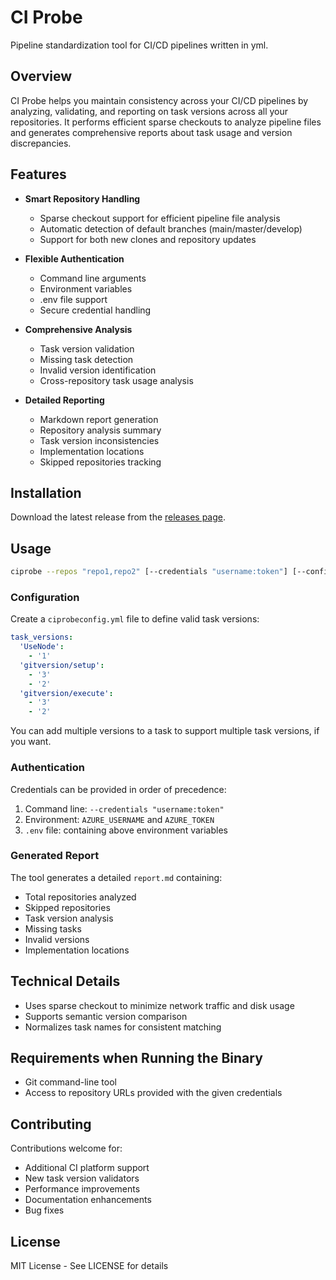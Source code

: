 # CI Probe

Pipeline standardization tool for CI/CD pipelines written in yml.

## Overview

CI Probe helps you maintain consistency across your CI/CD pipelines by analyzing, validating, and reporting on task versions across all your repositories. It performs efficient sparse checkouts to analyze pipeline files and generates comprehensive reports about task usage and version discrepancies.

## Features

- **Smart Repository Handling**
  - Sparse checkout support for efficient pipeline file analysis
  - Automatic detection of default branches (main/master/develop)
  - Support for both new clones and repository updates

- **Flexible Authentication**
  - Command line arguments
  - Environment variables
  - .env file support
  - Secure credential handling

- **Comprehensive Analysis**
  - Task version validation
  - Missing task detection
  - Invalid version identification
  - Cross-repository task usage analysis

- **Detailed Reporting**
  - Markdown report generation
  - Repository analysis summary
  - Task version inconsistencies
  - Implementation locations
  - Skipped repositories tracking

## Installation

Download the latest release from the [releases page](https://github.com/bastionlabs/ciprobe/releases).

## Usage

```bash
ciprobe --repos "repo1,repo2" [--credentials "username:token"] [--config path/to/config.yml] [--verbose]
```

### Configuration

Create a `ciprobeconfig.yml` file to define valid task versions:

```yaml
task_versions:
  'UseNode':
    - '1'
  'gitversion/setup':
    - '3'
    - '2'
  'gitversion/execute':
    - '3'
    - '2'
```

You can add multiple versions to a task to support multiple task versions, if you want.

### Authentication

Credentials can be provided in order of precedence:

1. Command line: `--credentials "username:token"`
2. Environment: `AZURE_USERNAME` and `AZURE_TOKEN`
3. `.env` file: containing above environment variables

### Generated Report

The tool generates a detailed `report.md` containing:

- Total repositories analyzed
- Skipped repositories
- Task version analysis
- Missing tasks
- Invalid versions
- Implementation locations

## Technical Details

- Uses sparse checkout to minimize network traffic and disk usage
- Supports semantic version comparison
- Normalizes task names for consistent matching

## Requirements when Running the Binary

- Git command-line tool
- Access to repository URLs provided with the given credentials

## Contributing

Contributions welcome for:

- Additional CI platform support
- New task version validators
- Performance improvements
- Documentation enhancements
- Bug fixes

## License

MIT License - See LICENSE for details
